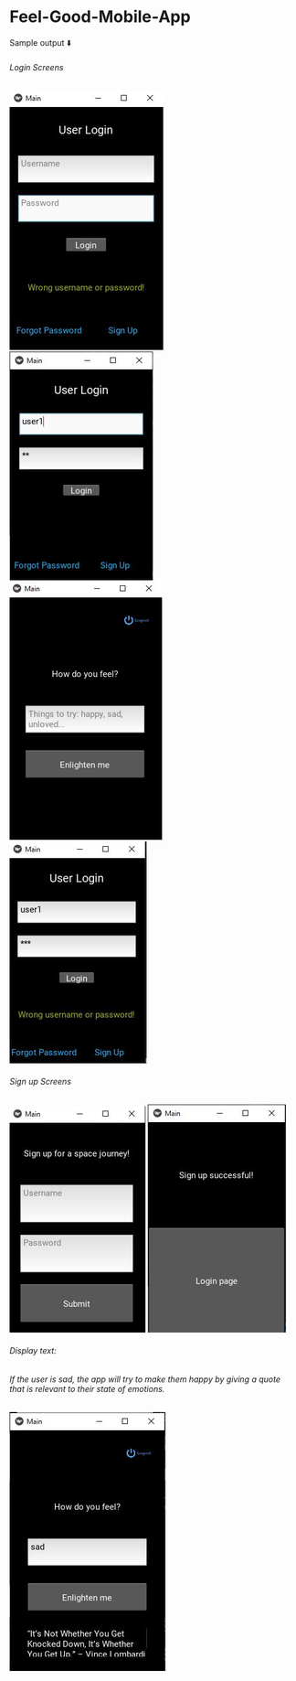 # Feel-Good-Mobile-App
Sample output :arrow_down: <br/>
###### Login Screens
![](images/login.JPG)
![](images/login_entry.JPG)
![](images/loginSuccess.JPG)
![](images/login_fail.JPG)
###### Sign up Screens
![](images/signup.JPG)
![](images/signup_success.JPG)
###### Display text:
###### If the user is sad, the app will try to make them happy by giving a quote that is relevant to their state of emotions.
![](images/displayText.JPG)
